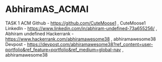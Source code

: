 # AbhiramAS_ACMAI
TASK 1 ACM
Github - https://github.com/CuteMoose1 , CuteMoose1
LinkedIn - https://www.linkedin.com/in/abhiram-undefined-73a655256/ , Abhiram undefined
Hackerrank - https://www.hackerrank.com/abhiramawesome38 , abhiramawesome38
Devpost - https://devpost.com/abhiramawesome38?ref_content=user-portfolio&ref_feature=portfolio&ref_medium=global-nav , abhiramawesome38
